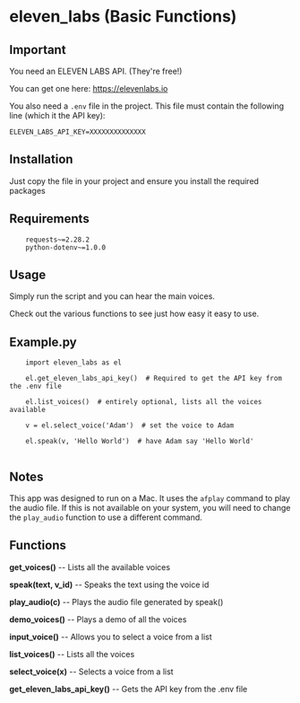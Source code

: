 # eleven_labs (Basic Functions)

## Important

You need an ELEVEN LABS API. (They're free!)

You can get one here: https://elevenlabs.io

You also need a `.env` file in the project. This file must contain the following line (which it the API key):

`ELEVEN_LABS_API_KEY=XXXXXXXXXXXXXX`

## Installation

Just copy the file in your project and ensure you install the required packages

## Requirements

```
    requests~=2.28.2
    python-dotenv~=1.0.0
```

## Usage

Simply run the script and you can hear the main voices. 

Check out the various functions to see just how easy it easy to use.

## Example.py

```
    import eleven_labs as el

    el.get_eleven_labs_api_key()  # Required to get the API key from the .env file
     
    el.list_voices()  # entirely optional, lists all the voices available
    
    v = el.select_voice('Adam')  # set the voice to Adam
    
    el.speak(v, 'Hello World')  # have Adam say 'Hello World'
    
```

## Notes

This app was designed to run on a Mac. It uses the `afplay` command to play the audio file. If this is not available on your system, you will need to change the `play_audio` function to use a different command.

## Functions

**get_voices()** -- Lists all the available voices

**speak(text, v_id)** -- Speaks the text using the voice id

**play_audio(c)** -- Plays the audio file generated by speak()

**demo_voices()** -- Plays a demo of all the voices

**input_voice()** -- Allows you to select a voice from a list

**list_voices()** -- Lists all the voices

**select_voice(x)** -- Selects a voice from a list

**get_eleven_labs_api_key()** -- Gets the API key from the .env file